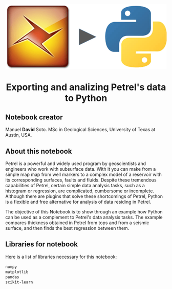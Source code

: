 <div class="cell markdown">

<img src="petrel2python.png" style="width:1000px" align="center">

<h1><center>Exporting and analizing Petrel's data to Python</h1></center>

<h2>Notebook creator</h2>

Manuel **David** Soto. MSc in Geological Sciences, University of Texas
at Austin, USA.

<h2>About this notebook</h2>

Petrel is a powerful and widely used program by geoscientists and engineers who work with subsurface data. With it you can make from a simple map  map from well markers to a complex model of a reservoir with its corresponding surfaces, faults and fluids. Despite these tremendous capabilities of Petrel, certain simple data analysis tasks, such as a histogram or regression, are complicated, cumbersome or incomplete. Although there are plugins that solve these shortcomings of Petrel, Python is a flexible and free alternative for analysis of data residing in Petrel.

The objective of this Notebook is to show through an example how Python can be used as a complement to Petrel's data analysis tasks. The example compares thickness obtained in Petrel from tops and from a seismic surface, and then finds the best regression between them.

<h2>Libraries for notebook</h2>

Here is a list of libraries necessary for this notebook:

    numpy
    matplotlib
    pandas
    scikit-learn
